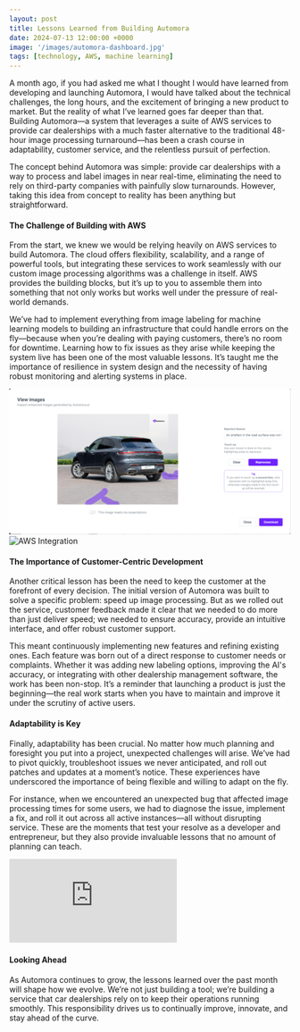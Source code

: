 ```yaml
---
layout: post
title: Lessons Learned from Building Automora
date: 2024-07-13 12:00:00 +0000
image: '/images/automora-dashboard.jpg'
tags: [technology, AWS, machine learning]
---
```

A month ago, if you had asked me what I thought I would have learned from developing and launching Automora, I would have talked about the technical challenges, the long hours, and the excitement of bringing a new product to market. But the reality of what I’ve learned goes far deeper than that. Building Automora—a system that leverages a suite of AWS services to provide car dealerships with a much faster alternative to the traditional 48-hour image processing turnaround—has been a crash course in adaptability, customer service, and the relentless pursuit of perfection.

The concept behind Automora was simple: provide car dealerships with a way to process and label images in near real-time, eliminating the need to rely on third-party companies with painfully slow turnarounds. However, taking this idea from concept to reality has been anything but straightforward.

<h4>The Challenge of Building with AWS</h4>
From the start, we knew we would be relying heavily on AWS services to build Automora. The cloud offers flexibility, scalability, and a range of powerful tools, but integrating these services to work seamlessly with our custom image processing algorithms was a challenge in itself. AWS provides the building blocks, but it’s up to you to assemble them into something that not only works but works well under the pressure of real-world demands.

We’ve had to implement everything from image labeling for machine learning models to building an infrastructure that could handle errors on the fly—because when you’re dealing with paying customers, there’s no room for downtime. Learning how to fix issues as they arise while keeping the system live has been one of the most valuable lessons. It’s taught me the importance of resilience in system design and the necessity of having robust monitoring and alerting systems in place.

<div class="gallery-box">
  <div class="gallery">
    <img src="/images/am repro.png" alt="Automora Development">
    <img src="https://d2908q01vomqb2.cloudfront.net/972a67c48192728a34979d9a35164c1295401b71/2020/10/15/Sampledashboard.png" alt="AWS Integration">
  </div>
</div>
<h4>The Importance of Customer-Centric Development</h4>
Another critical lesson has been the need to keep the customer at the forefront of every decision. The initial version of Automora was built to solve a specific problem: speed up image processing. But as we rolled out the service, customer feedback made it clear that we needed to do more than just deliver speed; we needed to ensure accuracy, provide an intuitive interface, and offer robust customer support.

This meant continuously implementing new features and refining existing ones. Each feature was born out of a direct response to customer needs or complaints. Whether it was adding new labeling options, improving the AI's accuracy, or integrating with other dealership management software, the work has been non-stop. It’s a reminder that launching a product is just the beginning—the real work starts when you have to maintain and improve it under the scrutiny of active users.

<h4>Adaptability is Key</h4>
Finally, adaptability has been crucial. No matter how much planning and foresight you put into a project, unexpected challenges will arise. We’ve had to pivot quickly, troubleshoot issues we never anticipated, and roll out patches and updates at a moment’s notice. These experiences have underscored the importance of being flexible and willing to adapt on the fly.

For instance, when we encountered an unexpected bug that affected image processing times for some users, we had to diagnose the issue, implement a fix, and roll it out across all active instances—all without disrupting service. These are the moments that test your resolve as a developer and entrepreneur, but they also provide invaluable lessons that no amount of planning can teach.

<p><iframe src="https://player.vimeo.com/video/946263441?h=314c1ea1b6" frameborder="0" allowfullscreen></iframe></p>
<h4>Looking Ahead</h4>
As Automora continues to grow, the lessons learned over the past month will shape how we evolve. We’re not just building a tool; we’re building a service that car dealerships rely on to keep their operations running smoothly. This responsibility drives us to continually improve, innovate, and stay ahead of the curve.